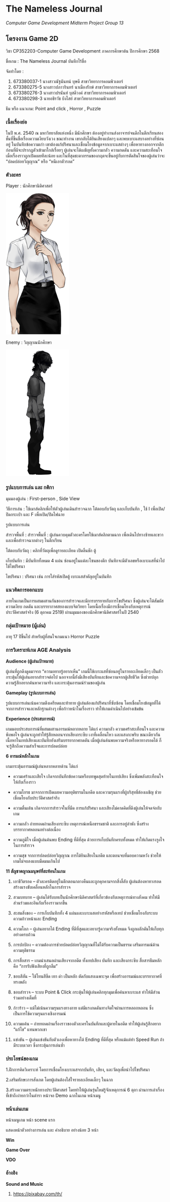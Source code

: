 # The Nameless Journal
*Computer Game Development Midterm Project*
*Group 13*

## โครงงาน Game 2D

วิชา CP352203-Computer Game Development   ภาคการศึกษาต้น ปีการศึกษา 2568

ชื่อเกม :  The Nameless Journal บันทึกไร้ชื่อ

จัดทำโดย : 

1. 673380037-1 นางสาวณัฐนันทน์ บุษดี สาขาวิทยาการคอมพิวเตอร์
2. 673380275-5 นางสาวปภาวรินทร์ นาเมืองรักษ์ สาขาวิทยาการคอมพิวเตอร์
3. 673380276-3 นางสาวปรนันท์ บุสดีวงค์ สาขาวิทยาการคอมพิวเตอร์
4. 673380298-3 นายอชิรวัช บึงไสย์ สาขาวิทยาการคอมพิวเตอร์

ธีม หรือ แนวเกม:  Point and click , Horror , Puzzle




### **เนื้อเรื่องย่อ**   
ในปี พ.ศ. 2540 ณ มหาวิทยาลัยแห่งหนึ่ง มีนักศึกษา ต้องอยู่ทำงานส่งอาจารย์จนดึกในตึกเรียนสองชั้นที่ขึ้นชื่อเรื่องความเงียบวังเวง ขณะทำงาน เขากลับได้ยินเสียงแปลกๆ และพบเบาะแสบางอย่างที่ซ่อนอยู่ ในบันทึกข้อความเก่า  เขาต้องแก้ปริศนาและเชื่อมโยงข้อมูลจากเบาะแสต่างๆ เพื่อหาทางออกจากตึก ก่อนที่ผีจะปรากฏตัวเข้ามาใกล้เรื่อยๆ
ผู้เล่นจะได้เผชิญทั้งความกลัว ความกดดัน และความสะเทือนใจ เมื่อเรื่องราวถูกเปิดเผยทีละน้อย และในที่สุดชะตากรรมของกฤตจะขึ้นอยู่กับการตัดสินใจของผู้เล่นว่าจะ “ปลดปล่อยวิญญาณ” หรือ “หนีเอาตัวรอด”


### **ตัวละคร**
Player : นักศึกษานิติศาสตร์

<img src="https://github.com/LynxelSins/TheNamelessJournal/blob/74c05186c3f8779c25f496c2c0b61837328cdc52/CharacterImage/Player/GirlEmotionSpiteBase.png" alt="GitHub logo" width="200">

Enemy : วิญญาณนักศึกษา

<img src="https://github.com/LynxelSins/TheNamelessJournal/blob/2b38eb09a6420f036f0239ef69cf97c04b5725d6/CharacterImage/Ghost/GhostIdle.png" alt="GitHub logo" width="200">


### **รูปแบบการเล่น และ กติกา**

มุมมองผู้เล่น : First-person , Side View

วิธีการเล่น : ใช้เมาส์คลิกเพื่อให้ตัวผู้เล่นเดินสำรวจฉาก โต้ตอบกับวัตถุ และเก็บบันทึก , ใช้ I เพื่อเปิด/ปิดกระเป๋า และ F เพื่อเปิด/ปิดไฟฉาย


รูปแบบการเล่น

สำรวจพื้นที่ : สำรวจพื้นที่ : ผู้เล่นควบคุมตัวละครโดยใช้เมาส์คลิกตามฉาก เพื่อเดินไปทางซ้ายและขวา และเพื่อสำรวจฉากต่างๆ ในตึกเรียน

โต้ตอบกับวัตถุ : คลิกที่วัตถุเพื่อดูรายละเอียด เปิดลิ้นชัก ตู้

เก็บบันทึก : มีบันทึกทั้งหมด 4 แผ่น ซ่อนอยู่ในแต่ละโซนของตึก บันทึกจะมีตัวเลขหรือเบาะแสที่นำไปใช้ไขปริศนา

ไขปริศนา : ปริศนา เช่น การใส่รหัสเปิดตู้ เบาะแสสำคัญอยู่ในบันทึก


### **แนวคิดการออกแบบ**

 ภายในเกมเป็นการผสมผสานกันของการสำรวจและมีการบรรยายกับการไขปริศนา ซึ่งผู้เล่นจะได้สัมผัสความเงียบ กดดัน และบรรยากาศสยองแบบจิตวิทยา โดยเนื้อเรื่องมีการเชื่อมโยงกับเหตุการณ์ประวัติศาสตร์จริง (6 ตุลาคม 2519) ผ่านมุมมองของนักศึกษานิติศาสตร์ในปี 2540
 
### **กลุ่มเป้าหมาย (ผู้เล่น)**

อายุ 17  ปีขึ้นไป สำหรับผู้ที่สนใจเกมแนว Horror Puzzle

### **การวิเคราะห์เกม AGE Analysis**

**Audience (ผู้เล่นเป้าหมาย)**

ผู้เล่นที่ถูกดึงดูดมาจาก “ความอยากรู้อยากเห็น” เกมนี้ใช้เบาะแสที่ซ่อนอยู่ในรายละเอียดเล็กๆ เป็นตัวกระตุ้นให้ผู้เล่นอยากสำรวจต่อไป นอกจากนี้ยังมีเสียงบันทึกและข้อความจากผู้เสียชีวิต ซึ่งช่วยปลุกความรู้สึกอยากค้นหาความจริง และกระตุ้นอารมณ์ร่วมของผู้เล่น

**Gameplay (รูปแบบการเล่น)**

รูปแบบการเล่นเน้นความตึงเครียดและท้าทาย ผู้เล่นต้องแก้ปริศนาที่ซับซ้อน โดยเชื่อมโยงข้อมูลที่ได้จากการสำรวจและหลักฐานต่างๆ เพื่อก้าวหน้าในเรื่องราว ทำให้เกมดำเนินไปอย่างเข้มข้น

**Experience (ประสบการณ์)**

เกมมอบประสบการณ์ที่ผสมผสานอารมณ์หลากหลาย ได้แก่ ความกลัว ความเศร้าสะเทือนใจ และความพึงพอใจ ผู้เล่นจะถูกทำให้รู้สึกหลอนจากเสียงกระซิบ เงาที่เคลื่อนไหว และแสงกะพริบ ขณะเดียวกัน เนื้อหาในเทปเสียงและบันทึกยังเสริมบรรยากาศกดดัน เมื่อผู้เล่นค้นพบความจริงหรือหาทางรอดได้ ก็จะรู้สึกถึงความสำเร็จและการปลดปล่อย

**6 อารมณ์หลักในเกม**

เกมกระตุ้นอารมณ์ผู้เล่นหลากหลายด้าน ได้แก่

* ความเศร้าและเสียใจ เกิดจากบันทึกข้อความหรือบทพูดสุดท้ายในเทปเสียง ซึ่งเพิ่มพลังสะเทือนใจให้กับเรื่องราว

* ความโกรธ มาจากการเปิดเผยความอยุติธรรมในอดีต และความรุนแรงที่ผู้บริสุทธิ์ต้องเผชิญ ช่วยเชื่อมโยงกับประวัติศาสตร์จริง

* ความตื่นเต้น เกิดจากการสำรวจในที่มืด การแก้ปริศนา และเสียงไม่คาดคิดที่ดึงผู้เล่นให้จดจ่อกับเกม

* ความกลัว ถ่ายทอดผ่านเสียงกระซิบ เหตุการณ์เหนือธรรมชาติ และการอยู่ลำพัง ซึ่งสร้างบรรยากาศหลอนอย่างต่อเนื่อง

* ความภูมิใจ เมื่อผู้เล่นค้นพบ Ending ที่ดีที่สุด ด้วยการเก็บบันทึกครบทั้งหมด ทำให้เกิดแรงจูงใจในการสำรวจ

* ความสุข จากการปลดปล่อยวิญญาณ การได้ยินเสียงในอดีต และตอนจบที่มอบความหวัง ช่วยให้เกมไม่จบลงแบบมืดมนเกินไป

**11 สัญชาตญาณมนุษย์ที่สะท้อนในเกม**

1.	เอาชีวิตรอด – ตัวละครติดอยู่ในตึกตอนกลางคืนและถูกคุกคามจากสิ่งลี้ลับ ผู้เล่นต้องหาทางรอด สร้างแรงขับเคลื่อนหลักในการสำรวจ

2.	สวมบทบาท – ผู้เล่นได้รับบทเป็นนักศึกษานิติศาสตร์ที่เกี่ยวข้องกับเหตุการณ์ทางสังคม ทำให้มีส่วนร่วมและอินกับเรื่องราวมากขึ้น

3.	สะสมสิ่งของ – การเก็บบันทึกทั้ง 4 แผ่นและเบาะแสอย่างรหัสหรือเทป ช่วยเชื่อมโยงกับระบบความก้าวหน้าและ Ending

4.	ความโลภ – ผู้เล่นอยากได้ Ending ที่ดีที่สุดและอยากรู้ความจริงทั้งหมด จึงถูกผลักดันให้เก็บทุกอย่างครบถ้วน

5.	การปกป้อง – ความต้องการช่วยปลดปล่อยวิญญาณที่ไม่ได้รับความเป็นธรรม เสริมอารมณ์ด้านความยุติธรรม

6.	การสื่อสาร – เกมนำเสนอผ่านเสียงจากอดีต ทั้งเทปเสียง บันทึก และเสียงกระซิบ สื่อสารธีมหลักคือ “การรับฟังเสียงที่ถูกลืม”

7.	ชอบสีสัน – ใช้โทนสีซีด เทา ดำ เป็นหลัก ตัดกับแสงเฉพาะจุด เพื่อสร้างอารมณ์และบรรยากาศที่ทรงพลัง

8.	ชอบสำรวจ – ระบบ Point & Click กระตุ้นให้ผู้เล่นคลิกทุกมุมเพื่อค้นหาเบาะแส ทำให้มีส่วนร่วมอย่างเต็มที่

9.	ก้าวร้าว – แม้ไม่เน้นความรุนแรงทางกาย แต่มีแรงกดดันทางจิตใจผ่านการหลอกหลอน ซึ่งเป็นการใช้ความรุนแรงเชิงอารมณ์

10.	ความแค้น – ถ่ายทอดผ่านเรื่องราวของตัวละครในบันทึกและผู้ตายในอดีต ทำให้ผู้เล่นรู้สึกอยาก “แก้ไข” แทนพวกเขา

11.	แข่งขัน – ผู้เล่นแข่งขันกับตัวเองเพื่อหาทางได้ Ending ที่ดีที่สุด หรือแม้แต่ทำ Speed Run ถ้ามีระบบเวลา ซึ่งกระตุ้นการเล่นซ้ำ




### **ประโยชน์ของเกม**

1.ฝึกการคิดวิเคราะห์ โดยการเชื่อมโยงเบาะแสจากบันทึก, เสียง, และวัตถุเพื่อนำไปไขปริศนา

2.เสริมทักษะการสังเกต โดยผู้เล่นต้องใส่ใจรายละเอียดเล็กๆ ในฉาก 

3.สร้างความตระหนักทางประวัติศาสตร์ โดยทำให้ผู้เล่นรุ่นใหม่รู้จักเหตุการณ์ 6 ตุลา ผ่านการเล่าเรื่องที่เข้าถึงง่ายกว่าในตำรา
หน้าจอ Demo ฉากในเกม
หน้าเมนู

### **หน้าเล่นเกม**
หน้าเมนูเกม
หน้า scene แรก

แสดงหน้าตัวอย่างการเล่น และ คำอธิบาย อย่างน้อย 3 หน้า
		
**Win**

**Game Over**

**VDO**

### **อ้างอิง**
**Sound and Music**

1. https://pixabay.com/th/









